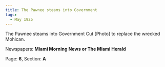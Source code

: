 ```yaml
---  
title: The Pawnee steams into Government  
tags:  
  - May 1925  
---  
```

  
The Pawnee steams into Government Cut [Photo] to replace the wrecked Mohican.  
  
Newspapers: **Miami Morning News or The Miami Herald**  
  
Page: **6**, Section: **A** 

